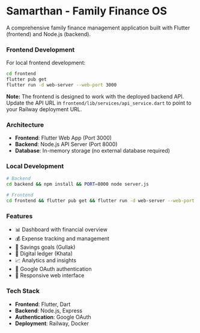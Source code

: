 # Samarthan - Family Finance OS

A comprehensive family finance management application built with Flutter (frontend) and Node.js (backend).

### Frontend Development

For local frontend development:
```bash
cd frontend
flutter pub get
flutter run -d web-server --web-port 3000
```

**Note:** The frontend is designed to work with the deployed backend API. Update the API URL in `frontend/lib/services/api_service.dart` to point to your Railway deployment URL.

### Architecture

- **Frontend**: Flutter Web App (Port 3000)
- **Backend**: Node.js API Server (Port 8000)
- **Database**: In-memory storage (no external database required)

### Local Development

```bash
# Backend
cd backend && npm install && PORT=8000 node server.js

# Frontend  
cd frontend && flutter pub get && flutter run -d web-server --web-port 3000
```

### Features

- 📊 Dashboard with financial overview
- 💰 Expense tracking and management
- 🏦 Savings goals (Gullak)
- 📝 Digital ledger (Khata)
- 📈 Analytics and insights
- 🔐 Google OAuth authentication
- 📱 Responsive web interface

### Tech Stack

- **Frontend**: Flutter, Dart
- **Backend**: Node.js, Express
- **Authentication**: Google OAuth
- **Deployment**: Railway, Docker
